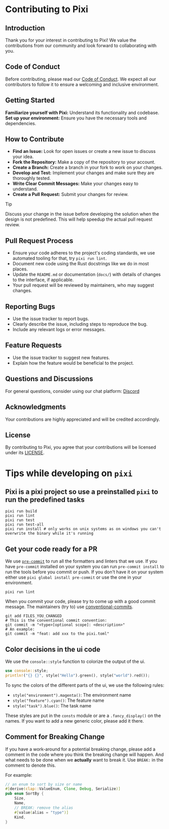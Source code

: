 # Contributing to Pixi

## Introduction

Thank you for your interest in contributing to Pixi! We value the contributions from our community and look forward to collaborating with you.

## Code of Conduct

Before contributing, please read our [Code of Conduct](https://github.com/prefix-dev/pixi/blob/main/CODE_OF_CONDUCT.md). We expect all our contributors to follow it to ensure a welcoming and inclusive environment.

## Getting Started

**Familiarize yourself with Pixi:** Understand its functionality and codebase.
**Set up your environment:** Ensure you have the necessary tools and dependencies.

## How to Contribute

- **Find an Issue:** Look for open issues or create a new issue to discuss your idea.
- **Fork the Repository:** Make a copy of the repository to your account.
- **Create a Branch:** Create a branch in your fork to work on your changes.
- **Develop and Test:** Implement your changes and make sure they are thoroughly tested.
- **Write Clear Commit Messages:** Make your changes easy to understand.
- **Create a Pull Request:** Submit your changes for review.

> [!TIP]
> Discuss your change in the issue before developing the solution when the design is not predefined.
> This will help speedup the actual pull request review.

## Pull Request Process

- Ensure your code adheres to the project's coding standards, we use automated tooling for that, try `pixi run lint`.
- Document new code using the Rust docstrings like we do in most places.
- Update the `README.md` or documentation (`docs/`) with details of changes to the interface, if applicable.
- Your pull request will be reviewed by maintainers, who may suggest changes.

## Reporting Bugs

- Use the issue tracker to report bugs.
- Clearly describe the issue, including steps to reproduce the bug.
- Include any relevant logs or error messages.

## Feature Requests

- Use the issue tracker to suggest new features.
- Explain how the feature would be beneficial to the project.

## Questions and Discussions

For general questions, consider using our chat platform: [Discord](https://discord.gg/kKV8ZxyzY4)

## Acknowledgments

Your contributions are highly appreciated and will be credited accordingly.

## License

By contributing to Pixi, you agree that your contributions will be licensed under its [LICENSE](https://github.com/prefix-dev/pixi/blob/main/LICENSE).

# Tips while developing on `pixi`

## Pixi is a pixi project so use a preinstalled `pixi` to run the predefined tasks

```shell
pixi run build
pixi run lint
pixi run test
pixi run test-all
pixi run install # only works on unix systems as on windows you can't overwrite the binary while it's running
```

## Get your code ready for a PR

We use [`pre-commit`](https://pre-commit.com/) to run all the formatters and linters that we use.
If you have `pre-commit` installed on your system you can run `pre-commit install` to run the tools before you commit or push.
If you don't have it on your system either use `pixi global install pre-commit` or use the one in your environment.

```shell
pixi run lint
```

When you commit your code, please try to come up with a good commit message.
The maintainers (try to) use [conventional-commits](https://www.conventionalcommits.org/en/v1.0.0/).

```shell
git add FILES_YOU_CHANGED
# This is the conventional commit convention:
git commit -m "<type>[optional scope]: <description>"
# An example:
git commit -m "feat: add xxx to the pixi.toml"
```

## Color decisions in the ui code

We use the `console::style` function to colorize the output of the ui.

```rust
use console::style;
println!("{} {}", style("Hello").green(), style("world").red());
```

To sync the colors of the different parts of the ui, we use the following rules:

- `style("environment").magenta()`: The environment name
- `style("feature").cyan()`: The feature name
- `style("task").blue()`: The task name

These styles are put in the `consts` module or are a `.fancy_display()` on the names. If you want to add a new generic color, please add it there.

## Comment for Breaking Change

If you have a work-around for a potential breaking change, please add a comment in the code where you think the breaking change will happen. And what needs to be done when we **actually** want to break it. Use `BREAK:` in the comment to denote this.

For example:

```rust
// an enum to sort by size or name
#[derive(clap::ValueEnum, Clone, Debug, Serialize)]
pub enum SortBy {
    Size,
    Name,
    // BREAK: remove the alias
    #[value(alias = "type")]
    Kind,
}
```
